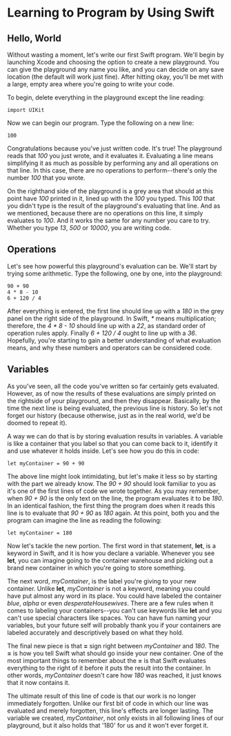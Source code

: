 # Learning to Program by Using Swift

## Hello, World

Without wasting a moment, let's write our first Swift program. We'll begin by launching Xcode and choosing the option to create a new playground. You can give the playground any name you like, and you can decide on any save location (the default will work just fine). After hitting okay, you'll be met with a large, empty area where you're going to write your code.

To begin, delete everything in the playground except the line reading:
```
import UIKit
```
Now we can begin our program. Type the following on a new line:
```
100
```
Congratulations because you've just written code. It's true! The playground reads that _100_ you just wrote, and it evaluates it. Evaluating a line means simplifying it as much as possible by performing any and all operations on that line. In this case, there are no operations to perform--there's only the number _100_ that you wrote.

On the righthand side of the playground is a grey area that should at this point have _100_ printed in it, lined up with the _100_ you typed. This _100_ that you didn't type is the result of the playground's evaluating that line. And as we mentioned, because there are no operations on this line, it simply evaluates to _100_. And it works the same for any number you care to try. Whether you type _13_, _500_ or _10000_, you are writing code.

## Operations

Let's see how powerful this playground's evaluation can be. We'll start by trying some arithmetic. Type the following, one by one, into the playground:
```
90 + 90
4 * 8 - 10
6 + 120 / 4
```
After everything is entered, the first line should line up with a _180_ in the grey panel on the right side of the playground. In Swift, _\*_ means multiplication; therefore, the _4 * 8 - 10_ should line up with a _22_, as standard order of operation rules apply. Finally _6 + 120 / 4_ ought to line up with a _36_. Hopefully, you're starting to gain a better understanding of what evaluation means, and why these numbers and operators can be considered code.

## Variables

As you've seen, all the code you've written so far certainly gets evaluated. However, as of now the results of these evaluations are simply printed on the rightside of your playground, and then they disappear. Basically, by the time the next line is being evaluated, the previous line is history. So let's not forget our history (because otherwise, just as in the real world, we'd be doomed to repeat it). 

A way we can do that is by storing evaluation results in variables. A variable is like a container that you label so that you can come back to it, identify it and use whatever it holds inside. Let's see how you do this in code:
```
let myContainer = 90 + 90
```
The above line might look intimidating, but let's make it less so by starting with the part we already know. The _90 + 90_ should look familiar to you as it's one of the first lines of code we wrote together. As you may remember, when _90 + 90_ is the only text on the line, the program evaluates it to be _180_. In an identical fashion, the first thing the program does when it reads this line is to evaluate that _90 + 90_ as _180_ again. At this point, both you and the program can imagine the line as reading the following:
```
let myContainer = 180
```
Now let's tackle the new portion. The first word in that statement, __let__, is a keyword in Swift, and it is how you declare a variable. Whenever you see __let__, you can imagine going to the container warehouse and picking out a brand new container in which you're going to store something. 

The next word, _myContainer_, is the label you're giving to your new container. Unlike __let__, _myContainer_ is not a keyword, meaning you could have put almost any word in its place. You could have labeled the container _blue_, _alpha_ or even _desperateHousewives_. There are a few rules when it comes to labeling your containers--you can't use keywords like __let__ and you can't use special characters like spaces. You can have fun naming your variables, but your future self will probably thank you if your containers are labeled accurately and descriptively based on what they hold.

The final new piece is that __=__ sign right between _myContainer_ and _180_. The __=__ is how you tell Swift what should go inside your new container. One of the most important things to remember about the __=__ is that Swift evaluates everything to the right of it before it puts the result into the container. In other words, _myContainer_ doesn't care how _180_ was reached, it just knows that it now contains it.

The ultimate result of this line of code is that our work is no longer immediately forgotten. Unlike our first bit of code in which our line was evaluated and merely forgotten, this line's effects are longer lasting. The variable we created, _myContainer_, not only exists in all following lines of our playground, but it also holds that '180' for us and it won't ever forget it.

